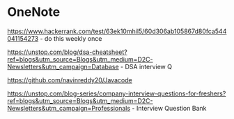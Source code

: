 # OneNote

https://www.hackerrank.com/test/63ek10mhil5/60d306ab105867d80fca544041154273 - do this weekly once

https://unstop.com/blog/dsa-cheatsheet?ref=blogs&utm_source=Blogs&utm_medium=D2C-Newsletters&utm_campaign=Database - DSA interview Q

https://github.com/navinreddy20/Javacode

https://unstop.com/blog-series/company-interview-questions-for-freshers?ref=blogs&utm_source=Blogs&utm_medium=D2C-Newsletters&utm_campaign=Professionals - Interview Question Bank
